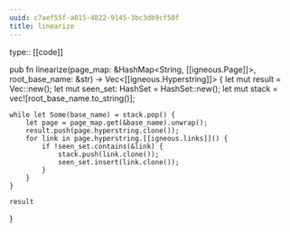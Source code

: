 ```yaml
---
uuid: c7aef55f-a015-4822-9145-3bc3db9cf50f
title: linearize
---
```


type:: [[code]]

pub fn linearize(page_map: &HashMap<String, [[igneous.Page]]>, root_base_name: &str) -> Vec<[[igneous.Hyperstring]]> {
    let mut result = Vec::new();
    let mut seen_set: HashSet<String> = HashSet::new();
    let mut stack = vec![root_base_name.to_string()];

    while let Some(base_name) = stack.pop() {
        let page = page_map.get(&base_name).unwrap();
        result.push(page.hyperstring.clone());
        for link in page.hyperstring.[[igneous.links]]() {
            if !seen_set.contains(&link) {
                stack.push(link.clone());
                seen_set.insert(link.clone());
            }
        }
    }

    result
}